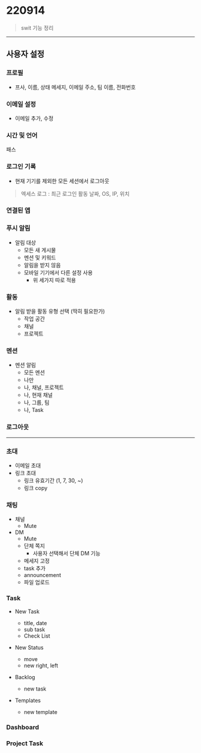 220914
=========

> swit 기능 정리

----

## 사용자 설정

### 프로필

* 프사, 이름, 상태 메세지, 이메일 주소, 팀 이름, 전화번호


### 이메일 설정

* 이메일 추가, 수정


### 시간 및 언어

패스


### 로그인 기록

* 현재 기기를 제외한 모든 세션에서 로그아웃 

> 엑세스 로그 : 최근 로그인 활동
날짜, OS, IP, 위치


### 연결된 앱


### 푸시 알림

* 알림 대상
	* 모든 새 게시물
	* 멘션 및 키워드
	* 알림을 받지 않음
	* 모바일 기기에서 다른 설정 사용
		* 위 세가지 따로 적용

### 활동

* 알림 받을 활동 유형 선택 (딱히 필요한가)
	* 작업 공간
	* 채널
	* 프로젝트


### 멘션

* 멘션 알림
	* 모든 멘션
	* 나만
	* 나, 채널, 프로젝트
	* 나, 현재 채널
	* 나, 그룹, 팀
	* 나, Task

### 로그아웃


---

### 초대

* 이메일 초대
* 링크 초대 
	* 링크 유효기간 (1, 7, 30, ~)
	* 링크 copy



### 채팅

* 채널
	* Mute
* DM
	* Mute
	* 단체 쪽지
		* 사용자 선택해서 단체 DM 기능
	* 메세지 고정
	* task 추가
	* announcement
	* 파일 업로드


### Task

* New Task
	* title, date
	* sub task
	* Check List

* New Status
	* move
	* new right, left

* Backlog
	* new task
* Templates
	* new template

### Dashboard


### Project Task
